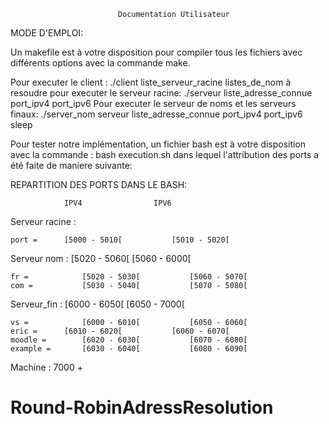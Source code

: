 
							Documentation Utilisateur

MODE D'EMPLOI:

Un makefile est à votre disposition pour compiler tous les fichiers avec différents options avec la commande make.

Pour executer le client : ./client liste_serveur_racine listes_de_nom à resoudre 
pour executer le serveur racine:  ./serveur liste_adresse_connue port_ipv4 port_ipv6
Pour executer le serveur de noms et les serveurs finaux: ./server_nom serveur liste_adresse_connue port_ipv4 port_ipv6 sleep

Pour tester notre implémentation, un fichier bash est à votre disposition avec la commande : bash execution.sh dans lequel l'attribution des ports a été faite de maniere suivante:

REPARTITION DES PORTS DANS LE BASH:

				IPV4				IPV6

Serveur racine :

	port = 		[5000 - 5010[			[5010 - 5020[

Serveur nom : 			[5020 - 5060[			[5060 - 6000[

	fr = 			[5020 - 5030[			[5060 - 5070[
	com = 			[5030 - 5040[			[5070 - 5080[
	
Serveur_fin :			[6000 - 6050[			[6050 - 7000[

	vs = 			[6000 - 6010[			[6050 - 6060[
	eric = 		[6010 - 6020[			[6060 - 6070[
	moodle = 		[6020 - 6030[			[6070 - 6080[
	example = 		[6030 - 6040[			[6080 - 6090[
	
Machine :			7000 +













# Round-RobinAdressResolution
